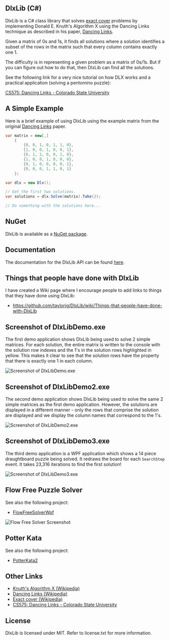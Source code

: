 ## DlxLib (C#)

DlxLib is a C# class library that solves [exact cover](http://en.wikipedia.org/wiki/Exact_cover) problems by implementing Donald E. Knuth's Algorithm X using the Dancing Links technique as described in his paper, [Dancing Links](http://arxiv.org/pdf/cs/0011047v1.pdf "Dancing Links").

Given a matrix of 0s and 1s, it finds all solutions where a solution identifies a subset of the rows in the matrix such that every column contains exactly one 1.

The difficulty is in representing a given problem as a matrix of 0s/1s. But if you can figure out how to do that, then DlxLib can find all the solutions.

See the following link for a very nice tutorial on how DLX works and a practical application (solving a pentomino puzzle):

[CS575: Dancing Links - Colorado State University](http://www.cs.colostate.edu/~cs420dl/slides/DLX.ppt "CS575: Dancing Links - Colorado State University")

## A Simple Example

Here is a brief example of using DlxLib using the example matrix from the original [Dancing Links](http://arxiv.org/pdf/cs/0011047v1.pdf "Dancing Links") paper.

```C#
var matrix = new[,]
    {
        {0, 0, 1, 0, 1, 1, 0},
        {1, 0, 0, 1, 0, 0, 1},
        {0, 1, 1, 0, 0, 1, 0},
        {1, 0, 0, 1, 0, 0, 0},
        {0, 1, 0, 0, 0, 0, 1},
        {0, 0, 0, 1, 1, 0, 1}
    };

var dlx = new Dlx();

// Get the first two solutions.
var solutions = dlx.Solve(matrix).Take(2);

// Do something with the solutions here...
```

## NuGet

DlxLib is available as a [NuGet package](http://www.nuget.org/packages/DlxLib/).

## Documentation

The documentation for the DlxLib API can be found [here](http://taylorjg.github.io/DlxLib/).

## Things that people have done with DlxLib

I have created a Wiki page where I encourage people to add links to things that they have done using DlxLib:

* https://github.com/taylorjg/DlxLib/wiki/Things-that-people-have-done-with-DlxLib

## Screenshot of DlxLibDemo.exe

The first demo application shows DlxLib being used to solve 2 simple matrices. For each solution, the entire matrix is written to the console with the solution row indexes and the 1's in the solution rows highlighted in yellow. This makes it clear to see that the solution rows have the property that there is exactly one 1 in each column.

![Screenshot of DlxLibDemo.exe](https://raw.github.com/taylorjg/DlxLib/master/Images/DlxLibDemo_screenshot.png)

## Screenshot of DlxLibDemo2.exe

The second demo application shows DlxLib being used to solve the same 2 simple matrices as the first demo application. However, the solutions are displayed in a different manner - only the rows that comprise the solution are displayed and we display the column names that correspond to the 1's.

![Screenshot of DlxLibDemo2.exe](https://raw.github.com/taylorjg/DlxLib/master/Images/DlxLibDemo2_screenshot.png)

## Screenshot of DlxLibDemo3.exe

The third demo application is a WPF application which shows a 14 piece draughtboard puzzle being solved. It redraws the board for each <code>SearchStep</code> event. It takes 23,316 iterations to find the first solution!

![Screenshot of DlxLibDemo3.exe](https://raw.github.com/taylorjg/DlxLib/master/Images/DlxLibDemo3_screenshot.png)

## Flow Free Puzzle Solver

See also the following project:

* [FlowFreeSolverWpf](https://github.com/taylorjg/FlowFreeSolverWpf "FlowFreeSolverWpf")

![Flow Free Solver Screenshot](https://raw.github.com/taylorjg/FlowFreeSolverWpf/master/Images/Screenshot.png "Flow Free Solver Screenshot")

## Potter Kata

See also the following project:

* [PotterKata2](https://github.com/taylorjg/PotterKata2 "PotterKata2")

## Other Links

* [Knuth's Algorithm X (Wikipedia)](http://en.wikipedia.org/wiki/Algorithm_X "Knuth's Algorithm X (Wikipedia)")
* [Dancing Links (Wikipedia)](http://en.wikipedia.org/wiki/Dancing_Links "Dancing Links (Wikipedia)")
* [Exact cover (Wikipedia)](http://en.wikipedia.org/wiki/Exact_cover "Exact cover (Wikipedia)")
* [CS575: Dancing Links - Colorado State University](http://www.cs.colostate.edu/~cs420dl/slides/DLX.ppt "CS575: Dancing Links - Colorado State University")

## License

DlxLib is licensed under MIT. Refer to license.txt for more information.
